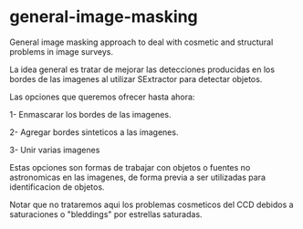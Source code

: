 # general-image-masking
General image masking approach to deal with cosmetic and structural problems in image surveys.

La idea general es tratar de mejorar las detecciones producidas en los bordes de las imagenes al utilizar
SExtractor para detectar objetos. 

Las opciones que queremos ofrecer hasta ahora:

1- Enmascarar los bordes de las imagenes.

2- Agregar bordes sinteticos a las imagenes.

3- Unir varias imagenes

Estas opciones son formas de trabajar con objetos o fuentes no astronomicas en las imagenes, de forma previa
a ser utilizadas para identificacion de objetos.

Notar que no trataremos aqui los problemas cosmeticos del CCD debidos a saturaciones o "bleddings" por estrellas saturadas.

